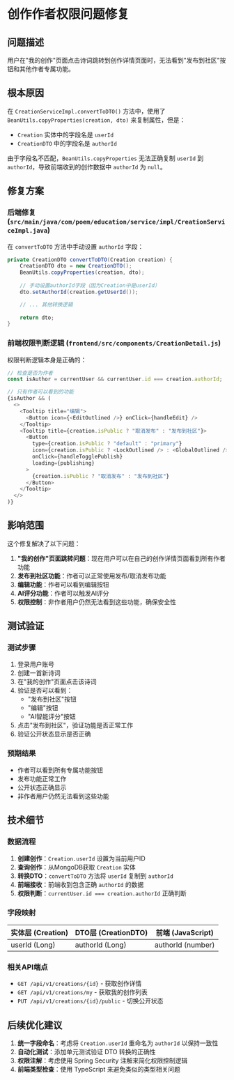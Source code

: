 # 创作作者权限问题修复

## 问题描述

用户在"我的创作"页面点击诗词跳转到创作详情页面时，无法看到"发布到社区"按钮和其他作者专属功能。

## 根本原因

在 `CreationServiceImpl.convertToDTO()` 方法中，使用了 `BeanUtils.copyProperties(creation, dto)` 来复制属性，但是：

- `Creation` 实体中的字段名是 `userId`
- `CreationDTO` 中的字段名是 `authorId`

由于字段名不匹配，`BeanUtils.copyProperties` 无法正确复制 `userId` 到 `authorId`，导致前端收到的创作数据中 `authorId` 为 `null`。

## 修复方案

### 后端修复 (`src/main/java/com/poem/education/service/impl/CreationServiceImpl.java`)

在 `convertToDTO` 方法中手动设置 `authorId` 字段：

```java
private CreationDTO convertToDTO(Creation creation) {
    CreationDTO dto = new CreationDTO();
    BeanUtils.copyProperties(creation, dto);
    
    // 手动设置authorId字段（因为Creation中是userId）
    dto.setAuthorId(creation.getUserId());

    // ... 其他转换逻辑
    
    return dto;
}
```

### 前端权限判断逻辑 (`frontend/src/components/CreationDetail.js`)

权限判断逻辑本身是正确的：

```javascript
// 检查是否为作者
const isAuthor = currentUser && currentUser.id === creation.authorId;

// 只有作者可以看到的功能
{isAuthor && (
  <>
    <Tooltip title="编辑">
      <Button icon={<EditOutlined />} onClick={handleEdit} />
    </Tooltip>
    <Tooltip title={creation.isPublic ? "取消发布" : "发布到社区"}>
      <Button 
        type={creation.isPublic ? "default" : "primary"}
        icon={creation.isPublic ? <LockOutlined /> : <GlobalOutlined />}
        onClick={handleTogglePublish}
        loading={publishing}
      >
        {creation.isPublic ? "取消发布" : "发布到社区"}
      </Button>
    </Tooltip>
  </>
)}
```

## 影响范围

这个修复解决了以下问题：

1. **"我的创作"页面跳转问题**：现在用户可以在自己的创作详情页面看到所有作者功能
2. **发布到社区功能**：作者可以正常使用发布/取消发布功能
3. **编辑功能**：作者可以看到编辑按钮
4. **AI评分功能**：作者可以触发AI评分
5. **权限控制**：非作者用户仍然无法看到这些功能，确保安全性

## 测试验证

### 测试步骤

1. 登录用户账号
2. 创建一首新诗词
3. 在"我的创作"页面点击该诗词
4. 验证是否可以看到：
   - "发布到社区"按钮
   - "编辑"按钮
   - "AI智能评分"按钮
5. 点击"发布到社区"，验证功能是否正常工作
6. 验证公开状态显示是否正确

### 预期结果

- 作者可以看到所有专属功能按钮
- 发布功能正常工作
- 公开状态正确显示
- 非作者用户仍然无法看到这些功能

## 技术细节

### 数据流程

1. **创建创作**：`Creation.userId` 设置为当前用户ID
2. **查询创作**：从MongoDB获取 `Creation` 实体
3. **转换DTO**：`convertToDTO` 方法将 `userId` 复制到 `authorId`
4. **前端接收**：前端收到包含正确 `authorId` 的数据
5. **权限判断**：`currentUser.id === creation.authorId` 正确判断

### 字段映射

| 实体层 (Creation) | DTO层 (CreationDTO) | 前端 (JavaScript) |
|------------------|---------------------|-------------------|
| userId (Long)    | authorId (Long)     | authorId (number) |

### 相关API端点

- `GET /api/v1/creations/{id}` - 获取创作详情
- `GET /api/v1/creations/my` - 获取我的创作列表
- `PUT /api/v1/creations/{id}/public` - 切换公开状态

## 后续优化建议

1. **统一字段命名**：考虑将 `Creation.userId` 重命名为 `authorId` 以保持一致性
2. **自动化测试**：添加单元测试验证 DTO 转换的正确性
3. **权限注解**：考虑使用 Spring Security 注解来简化权限控制逻辑
4. **前端类型检查**：使用 TypeScript 来避免类似的类型相关问题
